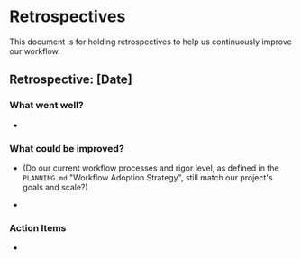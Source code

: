 # Retrospectives

This document is for holding retrospectives to help us continuously improve our workflow.

## Retrospective: [Date]

### What went well?

*

### What could be improved?

*   (Do our current workflow processes and rigor level, as defined in the `PLANNING.md` "Workflow Adoption Strategy", still match our project's goals and scale?)

*
### Action Items

*
